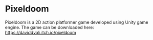 # Pixeldoom
Pixeldoom is a 2D action platformer game developed using Unity game engine.
The game can be downloaded here: https://daviddvali.itch.io/pixeldoom
